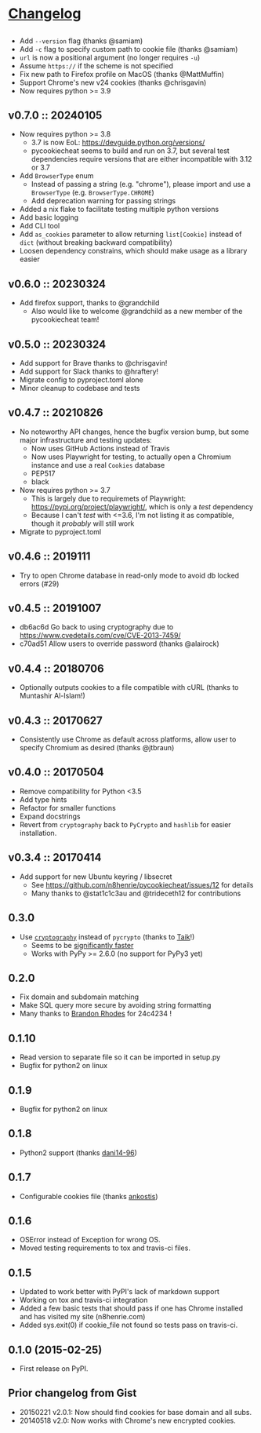 # [Changelog](https://keepachangelog.com)

##

- Add `--version` flag (thanks @samiam)
- Add `-c` flag to specify custom path to cookie file (thanks @samiam)
- `url` is now a positional argument (no longer requires `-u`)
- Assume `https://` if the scheme is not specified
- Fix new path to Firefox profile on MacOS (thanks @MattMuffin)
- Support Chrome's new v24 cookies (thanks @chrisgavin)
- Now requires python >= 3.9

## v0.7.0 :: 20240105

- Now requires python >= 3.8
    - 3.7 is now EoL: https://devguide.python.org/versions/
    - pycookiecheat seems to build and run on 3.7, but several test
      dependencies require versions that are either incompatible with 3.12 or
      3.7
- Add `BrowserType` enum
    - Instead of passing a string (e.g. "chrome"), please import and use a
      `BrowserType` (e.g. `BrowserType.CHROME`)
    - Add deprecation warning for passing strings
- Added a nix flake to facilitate testing multiple python versions
- Add basic logging
- Add CLI tool
- Add `as_cookies` parameter to allow returning `list[Cookie]` instead of
  `dict` (without breaking backward compatibility)
- Loosen dependency constrains, which should make usage as a library easier

## v0.6.0 :: 20230324

- Add firefox support, thanks to @grandchild
    - Also would like to welcome @grandchild as a new member of the
      pycookiecheat team!

## v0.5.0 :: 20230324

- Add support for Brave thanks to @chrisgavin!
- Add support for Slack thanks to @hraftery!
- Migrate config to pyproject.toml alone
- Minor cleanup to codebase and tests

## v0.4.7 :: 20210826

- No noteworthy API changes, hence the bugfix version bump, but some major
  infrastructure and testing updates:
    - Now uses GitHub Actions instead of Travis
    - Now uses Playwright for testing, to actually open a Chromium instance and
    use a real `Cookies` database
    - PEP517
    - black
- Now requires python >= 3.7
    - This is largely due to requiremets of Playwright:
      https://pypi.org/project/playwright/, which is only a *test* dependency
    - Because I can't *test* with <=3.6, I'm not listing it as compatible,
      though it *probably* will still work
- Migrate to pyproject.toml

## v0.4.6 :: 2019111

- Try to open Chrome database in read-only mode to avoid db locked errors (#29)

## v0.4.5 :: 20191007

- db6ac6d Go back to using cryptography due to
  https://www.cvedetails.com/cve/CVE-2013-7459/
- c70ad51 Allow users to override password (thanks @alairock)

## v0.4.4 :: 20180706

- Optionally outputs cookies to a file compatible with cURL (thanks to
  Muntashir Al-Islam!)

## v0.4.3 :: 20170627

- Consistently use Chrome as default across platforms, allow user to specify
  Chromium as desired (thanks @jtbraun)

## v0.4.0 :: 20170504

- Remove compatibility for Python <3.5
- Add type hints
- Refactor for smaller functions
- Expand docstrings
- Revert from `cryptography` back to `PyCrypto` and `hashlib` for easier
  installation.

## v0.3.4 :: 20170414

- Add support for new Ubuntu keyring / libsecret
  - See <https://github.com/n8henrie/pycookiecheat/issues/12> for details
  - Many thanks to @stat1c1c3au and @trideceth12 for contributions

## 0.3.0

- Use [`cryptography`](https://cryptography.io/en/latest/) instead of
  `pycrypto` (thanks to [Taik](https://github.com/Taik)!)
  - Seems to be [significantly
    faster](https://github.com/n8henrie/pycookiecheat/pull/11#issuecomment-221950400)
  - Works with PyPy >= 2.6.0 (no support for PyPy3 yet)

## 0.2.0

- Fix domain and subdomain matching
- Make SQL query more secure by avoiding string formatting
- Many thanks to [Brandon Rhodes](https://github.com/brandon-rhodes) for 24c4234 !

## 0.1.10

- Read version to separate file so it can be imported in setup.py
- Bugfix for python2 on linux

## 0.1.9

- Bugfix for python2 on linux

## 0.1.8

- Python2 support (thanks [dani14-96](https://github.com/dani14-96))

## 0.1.7

- Configurable cookies file (thanks [ankostis](https://github.com/ankostis))

## 0.1.6

- OSError instead of Exception for wrong OS.
- Moved testing requirements to tox and travis-ci files.

## 0.1.5

- Updated to work better with PyPI's lack of markdown support
- Working on tox and travis-ci integration
- Added a few basic tests that should pass if one has Chrome installed and has visited my site (n8henrie.com)
- Added sys.exit(0) if cookie_file not found so tests pass on travis-ci.

## 0.1.0 (2015-02-25)

- First release on PyPI.

## Prior changelog from Gist

- 20150221 v2.0.1: Now should find cookies for base domain and all subs.
- 20140518 v2.0: Now works with Chrome's new encrypted cookies.
